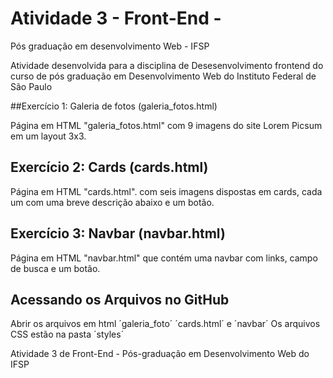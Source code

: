 # Atividade 3 - Front-End -
 Pós graduação em desenvolvimento Web - IFSP

 Atividade desenvolvida para a disciplina de Desesenvolvimento frontend do curso de pós graduação em Desenvolvimento Web do Instituto Federal de São Paulo

##Exercício 1: Galeria de fotos (galeria_fotos.html) 

Página em HTML "galeria_fotos.html" com 9 imagens do site Lorem Picsum em um layout 3x3.

## Exercício 2: Cards (cards.html)

 Página em HTML "cards.html". com seis imagens dispostas em cards, cada um com uma breve descrição abaixo e um botão.

## Exercício 3: Navbar (navbar.html)

Página em HTML "navbar.html" que contém uma navbar com links, campo de busca e um botão. 

## Acessando os Arquivos no GitHub

Abrir os arquivos em html ´galeria_foto´ ´cards.html´ e ´navbar´ 
Os arquivos CSS estão na pasta ´styles´

Atividade 3 de Front-End - Pós-graduação em Desenvolvimento Web do IFSP
